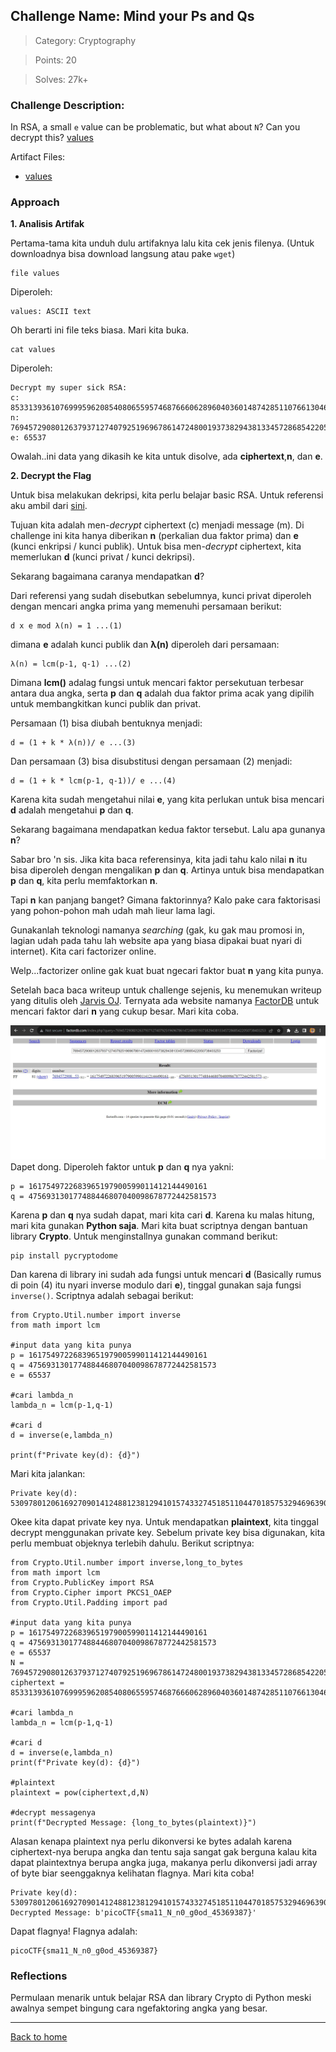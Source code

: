 ## Challenge Name: Mind your Ps and Qs
> Category: Cryptography

> Points: 20

> Solves: 27k+

### Challenge Description: 

In RSA, a small ```e``` value can be problematic, but what about ```N```? Can you decrypt this? [values](https://mercury.picoctf.net/static/3cfeb09681369c26e3f19d886bc1e5d9/values)

Artifact Files:
* [values](https://mercury.picoctf.net/static/3cfeb09681369c26e3f19d886bc1e5d9/values)

### Approach

**1. Analisis Artifak**

Pertama-tama kita unduh dulu artifaknya lalu kita cek jenis filenya. (Untuk downloadnya bisa download langsung atau pake ```wget```)
```
file values
```
Diperoleh:
```
values: ASCII text
```
Oh berarti ini file teks biasa. Mari kita buka.
```
cat values
```
Diperoleh:
```
Decrypt my super sick RSA:
c: 8533139361076999596208540806559574687666062896040360148742851107661304651861689
n: 769457290801263793712740792519696786147248001937382943813345728685422050738403253
e: 65537
```
Owalah..ini data yang dikasih ke kita untuk disolve, ada **ciphertext**,**n**, dan **e**.

**2. Decrypt the Flag**

Untuk bisa melakukan dekripsi, kita perlu belajar basic RSA. Untuk referensi aku ambil dari [sini](https://ctf101.org/cryptography/what-is-rsa/).

Tujuan kita adalah men-_decrypt_ ciphertext (c) menjadi message (m). Di challenge ini kita hanya diberikan **n** (perkalian dua faktor prima) dan **e** (kunci enkripsi / kunci publik). Untuk bisa men-_decrypt_ ciphertext, kita memerlukan **d** (kunci privat / kunci dekripsi).

Sekarang bagaimana caranya mendapatkan **d**?

Dari referensi yang sudah disebutkan sebelumnya, kunci privat diperoleh dengan mencari angka prima yang memenuhi persamaan berikut:
```
d x e mod λ(n) = 1 ...(1)
```
dimana **e** adalah kunci publik dan **λ(n)** diperoleh dari persamaan:
```
λ(n) = lcm(p-1, q-1) ...(2)
``` 
Dimana **lcm()** adalag fungsi untuk mencari faktor persekutuan terbesar antara dua angka, serta **p** dan **q** adalah dua faktor prima acak yang dipilih untuk membangkitkan kunci publik dan privat.

Persamaan (1) bisa diubah bentuknya menjadi:
```
d = (1 + k * λ(n))/ e ...(3)
```
Dan persamaan (3) bisa disubstitusi dengan persamaan (2) menjadi:
```
d = (1 + k * lcm(p-1, q-1))/ e ...(4)
```
Karena kita sudah mengetahui nilai **e**, yang kita perlukan untuk bisa mencari **d** adalah mengetahui **p** dan **q**.

Sekarang bagaimana mendapatkan kedua faktor tersebut. Lalu apa gunanya **n**?

Sabar bro 'n sis. Jika kita baca referensinya, kita jadi tahu kalo nilai **n** itu bisa diperoleh dengan mengalikan **p** dan **q**. Artinya untuk bisa mendapatkan **p** dan **q**, kita perlu memfaktorkan **n**.

Tapi **n** kan panjang banget? Gimana faktorinnya? Kalo pake cara faktorisasi yang pohon-pohon mah udah mah lieur lama lagi.

Gunakanlah teknologi namanya _searching_ (gak, ku gak mau promosi in, lagian udah pada tahu lah website apa yang biasa dipakai buat nyari di internet). Kita cari factorizer online.

Welp...factorizer online gak kuat buat ngecari faktor buat **n** yang kita punya.

Setelah baca baca writeup untuk challenge sejenis, ku menemukan writeup yang ditulis oleh [Jarvis OJ](https://www.ctfwriteup.com/crypto/jarvis-oj-crypto-rsa-series). Ternyata ada website namanya [FactorDB](http://factordb.com/) untuk mencari faktor dari **n** yang cukup besar. Mari kita coba.

![factorDB](Mind%20your%20Ps%20and%20Qs-1.JPG)
Dapet dong. Diperoleh faktor untuk **p** dan **q** nya yakni:
```
p = 1617549722683965197900599011412144490161
q = 475693130177488446807040098678772442581573
```
Karena **p** dan **q** nya sudah dapat, mari kita cari **d**. Karena ku malas hitung, mari kita gunakan **Python saja**. Mari kita buat scriptnya dengan bantuan library **Crypto**. Untuk menginstallnya gunakan command berikut:
```
pip install pycryptodome
```
Dan karena di library ini sudah ada fungsi untuk mencari **d** (Basically rumus di poin (4) itu nyari inverse modulo dari **e**), tinggal gunakan saja fungsi ```inverse()```. Scriptnya adalah sebagai berikut:
```
from Crypto.Util.number import inverse
from math import lcm

#input data yang kita punya
p = 1617549722683965197900599011412144490161
q = 475693130177488446807040098678772442581573
e = 65537

#cari lambda_n
lambda_n = lcm(p-1,q-1)

#cari d
d = inverse(e,lambda_n)

print(f"Private key(d): {d}")
```
Mari kita jalankan:
```
Private key(d): 5309780120616927090141248812381294101574332745185110447018575329469639081235633
```
Okee kita dapat private key nya. Untuk mendapatkan **plaintext**, kita tinggal decrypt menggunakan private key. Sebelum private key bisa digunakan, kita perlu membuat objeknya terlebih dahulu. Berikut scriptnya:
```
from Crypto.Util.number import inverse,long_to_bytes
from math import lcm
from Crypto.PublicKey import RSA
from Crypto.Cipher import PKCS1_OAEP
from Crypto.Util.Padding import pad

#input data yang kita punya
p = 1617549722683965197900599011412144490161
q = 475693130177488446807040098678772442581573
e = 65537
N = 769457290801263793712740792519696786147248001937382943813345728685422050738403253
ciphertext = 8533139361076999596208540806559574687666062896040360148742851107661304651861689

#cari lambda_n
lambda_n = lcm(p-1,q-1)

#cari d
d = inverse(e,lambda_n)
print(f"Private key(d): {d}")

#plaintext
plaintext = pow(ciphertext,d,N) 

#decrypt messagenya
print(f"Decrypted Message: {long_to_bytes(plaintext)}")
```
Alasan kenapa plaintext nya perlu dikonversi ke bytes adalah karena ciphertext-nya berupa angka dan tentu saja sangat gak berguna kalau kita dapat plaintextnya berupa angka juga, makanya perlu dikonversi jadi array of byte biar seenggaknya kelihatan flagnya. Mari kita coba!
```
Private key(d): 5309780120616927090141248812381294101574332745185110447018575329469639081235633
Decrypted Message: b'picoCTF{sma11_N_n0_g0od_45369387}'
```
Dapat flagnya! Flagnya adalah:
```
picoCTF{sma11_N_n0_g0od_45369387}
```
### Reflections
Permulaan menarik untuk belajar RSA dan library Crypto di Python meski awalnya sempet bingung cara ngefaktoring angka yang besar.
  

---
[Back to home](../Readme.md)
